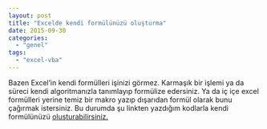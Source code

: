 ```yaml
---
layout: post
title: "Excelde kendi formülünüzü oluşturma"
date: 2015-09-30
categories: 
  - "genel"
tags: 
  - "excel-vba"
---
```


Bazen Excel’in kendi formülleri işinizi görmez. Karmaşık bir işlemi ya da süreci kendi algoritmanızla tanımlayıp formülize edersiniz. Ya da iç içe excel formülleri yerine temiz bir makro yazıp dışarıdan formül olarak bunu çağırmak istersiniz. Bu durumda şu linkten yazdığım kodlarla kendi formülünüzü [oluşturabilirsiniz.](https://gist.github.com/suatatan/2e3e2988f3daf8202fbe)
